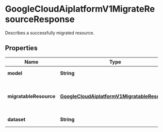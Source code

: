 

# GoogleCloudAiplatformV1MigrateResourceResponse

Describes a successfully migrated resource.

## Properties

| Name | Type | Description | Notes |
|------------ | ------------- | ------------- | -------------|
|**model** | **String** | Migrated Model&#39;s resource name. |  [optional] |
|**migratableResource** | [**GoogleCloudAiplatformV1MigratableResource**](GoogleCloudAiplatformV1MigratableResource.md) | Before migration, the identifier in ml.googleapis.com, automl.googleapis.com or datalabeling.googleapis.com. |  [optional] |
|**dataset** | **String** | Migrated Dataset&#39;s resource name. |  [optional] |



